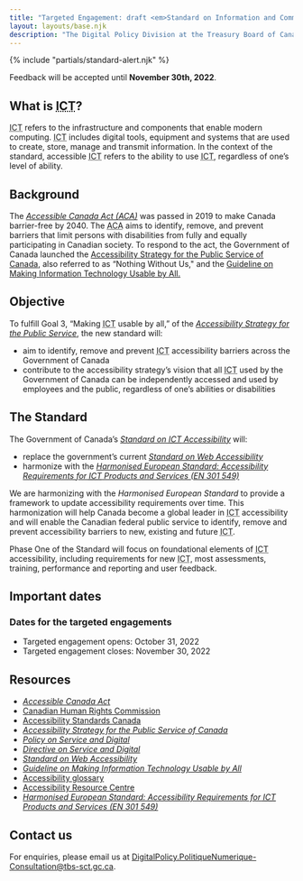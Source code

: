 ```yaml
---
title: "Targeted Engagement: draft <em>Standard on Information and Communication Technology (<abbr>ICT</abbr>) Accessibility</em>"
layout: layouts/base.njk
description: "The Digital Policy Division at the Treasury Board of Canada Secretariat is seeking targeted input on Phase One of the <a href='./standard'><em>Standard on Information and Communications Technology (<abbr title='Information and Communication Technology'>ICT</abbr>) Accessibility</em></a>. This webpage is where you can provide feedback to help make the Government of Canada’s <abbr title='Information and Communication Technology'>ICT</abbr> usable by all."
---
```


{% include "partials/standard-alert.njk" %}

Feedback will be accepted until **<time datetime="2022-11-30">November 30th, 2022</time>**.

## What is <abbr title="Information and Communication Technology">ICT</abbr>?

<abbr title="Information and Communication Technology">ICT</abbr> refers to the infrastructure and components that enable modern computing. <abbr title="Information and Communication Technology">ICT</abbr> includes digital tools, equipment and systems that are used to create, store, manage and transmit information.
In the context of the standard, accessible <abbr title="Information and Communication Technology">ICT</abbr> refers to the ability to use <abbr title="Information and Communication Technology">ICT</abbr>, regardless of one’s level of ability.

## Background

The [_Accessible Canada Act (<abbr>ACA</abbr>)_](https://laws-lois.justice.gc.ca/eng/acts/a-0.6/index.html) was passed in 2019 to make Canada barrier-free by 2040. The <abbr title="Accessible Canada Act">ACA</abbr> aims to identify, remove, and prevent barriers that limit persons with disabilities from fully and equally participating in Canadian society. To respond to the act, the Government of Canada launched the [Accessibility Strategy for the Public Service of Canada](https://www.canada.ca/en/government/publicservice/wellness-inclusion-diversity-public-service/diversity-inclusion-public-service/accessibility-public-service/accessibility-strategy-public-service-toc.html), also referred to as “Nothing Without Us," and the [Guideline on Making Information Technology Usable by All.](https://www.tbs-sct.canada.ca/pol/doc-eng.aspx?id=32620)

## Objective

To fulfill Goal 3, “Making <abbr title="Information and Communication Technology">ICT</abbr> usable by all,” of the [_Accessibility Strategy for the Public Service_](https://www.canada.ca/en/government/publicservice/wellness-inclusion-diversity-public-service/diversity-inclusion-public-service/accessibility-public-service/accessibility-strategy-public-service-toc.html), the new standard will:

- aim to identify, remove and prevent <abbr title="Information and Communication Technology">ICT</abbr> accessibility barriers across the Government of Canada
- contribute to the accessibility strategy’s vision that all <abbr title="Information and Communication Technology">ICT</abbr> used by the Government of Canada can be independently accessed and used by employees and the public, regardless of one’s abilities or disabilities

## The Standard

The Government of Canada’s [_Standard on <abbr title="Information and Communication Technology">ICT</abbr> Accessibility_](./standard) will:

- replace the government’s current [_Standard on Web Accessibility_](https://www.tbs-sct.gc.ca/pol/doc-eng.aspx?id=23601)
- harmonize with the [_Harmonised European Standard: Accessibility Requirements for <abbr title="Information and Communication Technology">ICT</abbr> Products and Services (EN&nbsp;301&nbsp;549)_](https://www.etsi.org/deliver/etsi_en/301500_301599/301549/03.02.01_60/en_301549v030201p.pdf)

We are harmonizing with the _Harmonised European Standard_ to provide a framework to update accessibility requirements over time. This harmonization will help Canada become a global leader in <abbr title="Information and Communication Technology">ICT</abbr> accessibility and will enable the Canadian federal public service to identify, remove and prevent accessibility barriers to new, existing and future <abbr title="Information and Communication Technology">ICT</abbr>.

Phase One of the Standard will focus on foundational elements of <abbr title="Information and Communication Technology">ICT</abbr> accessibility, including requirements for new <abbr title="Information and Communication Technology">ICT</abbr>, most assessments, training, performance and reporting and user feedback.

  ## Important dates

  ### Dates for the targeted engagements

  - Targeted engagement opens: <time datetime="2022-10-31">October 31, 2022</time>
  - Targeted engagement closes: <time datetime="2022-11-30">November 30, 2022</time>

  ## Resources

  - [_Accessible Canada Act_](https://laws-lois.justice.gc.ca/eng/acts/A-0.6/)
  - [Canadian Human Rights Commission](https://www.accessibilitychrc.ca/en/how-we-can-help)
  - [Accessibility Standards Canada](https://accessible.canada.ca/)
  - [_Accessibility Strategy for the Public Service of Canada_](https://www.canada.ca/en/government/publicservice/wellness-inclusion-diversity-public-service/diversity-inclusion-public-service/accessibility-public-service/accessibility-strategy-public-service-toc.html)
  - [_Policy on Service and Digital_](https://www.tbs-sct.gc.ca/pol/doc-eng.aspx?id=32603)
  - [_Directive on Service and Digital_](https://www.tbs-sct.gc.ca/pol/doc-eng.aspx?id=32601)
  - [_Standard on Web Accessibility_](https://www.tbs-sct.gc.ca/pol/doc-eng.aspx?id=23601)
  - [_Guideline on Making Information Technology Usable by All_](https://www.tbs-sct.gc.ca/pol/doc-eng.aspx?id=32620)
  - [Accessibility glossary](https://www.btb.termiumplus.gc.ca/publications/accessibilite-accessibility-eng.html)
  - [Accessibility Resource Centre](https://www.canada.ca/en/employment-social-development/programs/disability/arc.html)
  - [_Harmonised European Standard: Accessibility Requirements for <abbr title="Information and Communication Technology">ICT</abbr> Products and Services (EN&nbsp;301&nbsp;549)_](https://www.etsi.org/deliver/etsi_en/301500_301599/301549/03.02.01_60/en_301549v030201p.pdf)

  ## Contact us

  For enquiries, please email us at <DigitalPolicy.PolitiqueNumerique-Consultation@tbs-sct.gc.ca>.
